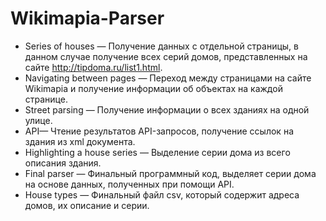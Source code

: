 # Wikimapia-Parser
* Series of houses — Получение данных с отдельной страницы, в данном случае получение всех серий домов, представленных на сайте http://tipdoma.ru/list1.html. 
* Navigating between pages — Переход между страницами на сайте Wikimapia и получение информации об объектах на каждой странице. 
* Street parsing — Получение информации о всех зданиях на одной улице.
* API— Чтение результатов API-запросов, получение ссылок на здания из xml документа. 
* Highlighting a house series — Выделение серии дома из всего описания здания. 
* Final parser — Финальный программный код, выделяет серии дома на основе данных, полученных при помощи API. 
* House types — Финальный файл csv, который содержит адреса домов, их описание и серии. 
